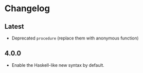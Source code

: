 # Changelog

## Latest

* Deprecated `procedure` (replace them with anonymous function)

## 4.0.0

* Enable the Haskell-like new syntax by default.

